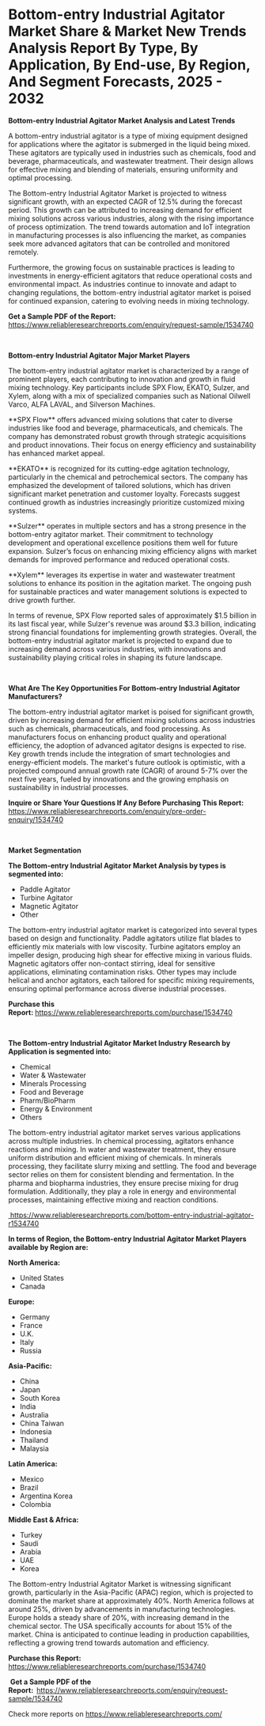 <p><h1>Bottom-entry Industrial Agitator Market Share & Market New Trends Analysis Report By Type, By Application, By End-use, By Region, And Segment Forecasts, 2025 - 2032</h1></p><p><strong>Bottom-entry Industrial Agitator Market Analysis and Latest Trends</strong></p>
<p><p>A bottom-entry industrial agitator is a type of mixing equipment designed for applications where the agitator is submerged in the liquid being mixed. These agitators are typically used in industries such as chemicals, food and beverage, pharmaceuticals, and wastewater treatment. Their design allows for effective mixing and blending of materials, ensuring uniformity and optimal processing.</p><p>The Bottom-entry Industrial Agitator Market is projected to witness significant growth, with an expected CAGR of 12.5% during the forecast period. This growth can be attributed to increasing demand for efficient mixing solutions across various industries, along with the rising importance of process optimization. The trend towards automation and IoT integration in manufacturing processes is also influencing the market, as companies seek more advanced agitators that can be controlled and monitored remotely.</p><p>Furthermore, the growing focus on sustainable practices is leading to investments in energy-efficient agitators that reduce operational costs and environmental impact. As industries continue to innovate and adapt to changing regulations, the bottom-entry industrial agitator market is poised for continued expansion, catering to evolving needs in mixing technology.</p></p>
<p><strong>Get a Sample PDF of the Report:&nbsp;</strong> <a href="https://www.reliableresearchreports.com/enquiry/request-sample/1534740?utm_campaign=3353&utm_medium=2&utm_source=Github&utm_content=ia&utm_term=11042025&utm_id=bottom-entry-industrial-agitator">https://www.reliableresearchreports.com/enquiry/request-sample/1534740</a></p>
<p>&nbsp;</p>
<p><strong>Bottom-entry Industrial Agitator Major Market Players</strong></p>
<p><p>The bottom-entry industrial agitator market is characterized by a range of prominent players, each contributing to innovation and growth in fluid mixing technology. Key participants include SPX Flow, EKATO, Sulzer, and Xylem, along with a mix of specialized companies such as National Oilwell Varco, ALFA LAVAL, and Silverson Machines.</p><p>**SPX Flow** offers advanced mixing solutions that cater to diverse industries like food and beverage, pharmaceuticals, and chemicals. The company has demonstrated robust growth through strategic acquisitions and product innovations. Their focus on energy efficiency and sustainability has enhanced market appeal.</p><p>**EKATO** is recognized for its cutting-edge agitation technology, particularly in the chemical and petrochemical sectors. The company has emphasized the development of tailored solutions, which has driven significant market penetration and customer loyalty. Forecasts suggest continued growth as industries increasingly prioritize customized mixing systems.</p><p>**Sulzer** operates in multiple sectors and has a strong presence in the bottom-entry agitator market. Their commitment to technology development and operational excellence positions them well for future expansion. Sulzer’s focus on enhancing mixing efficiency aligns with market demands for improved performance and reduced operational costs.</p><p>**Xylem** leverages its expertise in water and wastewater treatment solutions to enhance its position in the agitation market. The ongoing push for sustainable practices and water management solutions is expected to drive growth further.</p><p>In terms of revenue, SPX Flow reported sales of approximately $1.5 billion in its last fiscal year, while Sulzer's revenue was around $3.3 billion, indicating strong financial foundations for implementing growth strategies. Overall, the bottom-entry industrial agitator market is projected to expand due to increasing demand across various industries, with innovations and sustainability playing critical roles in shaping its future landscape.</p></p>
<p>&nbsp;</p>
<p><strong>What Are The Key Opportunities For Bottom-entry Industrial Agitator Manufacturers?</strong></p>
<p><p>The bottom-entry industrial agitator market is poised for significant growth, driven by increasing demand for efficient mixing solutions across industries such as chemicals, pharmaceuticals, and food processing. As manufacturers focus on enhancing product quality and operational efficiency, the adoption of advanced agitator designs is expected to rise. Key growth trends include the integration of smart technologies and energy-efficient models. The market's future outlook is optimistic, with a projected compound annual growth rate (CAGR) of around 5-7% over the next five years, fueled by innovations and the growing emphasis on sustainability in industrial processes.</p></p>
<p><strong>Inquire or Share Your Questions If Any Before Purchasing This Report:</strong> <a href="https://www.reliableresearchreports.com/enquiry/pre-order-enquiry/1534740?utm_campaign=3353&utm_medium=2&utm_source=Github&utm_content=ia&utm_term=11042025&utm_id=bottom-entry-industrial-agitator">https://www.reliableresearchreports.com/enquiry/pre-order-enquiry/1534740</a></p>
<p>&nbsp;</p>
<p><strong>Market Segmentation</strong></p>
<p><strong>The Bottom-entry Industrial Agitator Market Analysis by types is segmented into:</strong></p>
<p><ul><li>Paddle Agitator</li><li>Turbine Agitator</li><li>Magnetic Agitator</li><li>Other</li></ul></p>
<p><p>The bottom-entry industrial agitator market is categorized into several types based on design and functionality. Paddle agitators utilize flat blades to efficiently mix materials with low viscosity. Turbine agitators employ an impeller design, producing high shear for effective mixing in various fluids. Magnetic agitators offer non-contact stirring, ideal for sensitive applications, eliminating contamination risks. Other types may include helical and anchor agitators, each tailored for specific mixing requirements, ensuring optimal performance across diverse industrial processes.</p></p>
<p><strong>Purchase this Report:&nbsp;</strong><a href="https://www.reliableresearchreports.com/purchase/1534740?utm_campaign=3353&utm_medium=2&utm_source=Github&utm_content=ia&utm_term=11042025&utm_id=bottom-entry-industrial-agitator">https://www.reliableresearchreports.com/purchase/1534740</a></p>
<p>&nbsp;</p>
<p><strong>The Bottom-entry Industrial Agitator Market Industry Research by Application is segmented into:</strong></p>
<p><ul><li>Chemical</li><li>Water & Wastewater</li><li>Minerals Processing</li><li>Food and Beverage</li><li>Pharm/BioPharm</li><li>Energy & Environment</li><li>Others</li></ul></p>
<p><p>The bottom-entry industrial agitator market serves various applications across multiple industries. In chemical processing, agitators enhance reactions and mixing. In water and wastewater treatment, they ensure uniform distribution and efficient mixing of chemicals. In minerals processing, they facilitate slurry mixing and settling. The food and beverage sector relies on them for consistent blending and fermentation. In the pharma and biopharma industries, they ensure precise mixing for drug formulation. Additionally, they play a role in energy and environmental processes, maintaining effective mixing and reaction conditions.</p></p>
<p><a href="https://www.reliableresearchreports.com/bottom-entry-industrial-agitator-r1534740?utm_campaign=3353&utm_medium=2&utm_source=Github&utm_content=ia&utm_term=11042025&utm_id=bottom-entry-industrial-agitator">&nbsp;https://www.reliableresearchreports.com/bottom-entry-industrial-agitator-r1534740</a></p>
<p><strong>In terms of Region, the Bottom-entry Industrial Agitator Market Players available by Region are:</strong></p>
<p>
    <p> <strong> North America: </strong>
        <ul>
            <li>United States</li>
            <li>Canada</li>
        </ul>
        </p> 
    <p> <strong> Europe: </strong>
        <ul>
            <li>Germany</li>
            <li>France</li>
            <li>U.K.</li>
            <li>Italy</li>
            <li>Russia</li>
        </ul>
        </p> 
    <p> <strong> Asia-Pacific: </strong>
        <ul>
            <li>China</li>
            <li>Japan</li>
            <li>South Korea</li>
            <li>India</li>
            <li>Australia</li>
            <li>China Taiwan</li>
            <li>Indonesia</li>
            <li>Thailand</li>
            <li>Malaysia</li>
        </ul>
        </p> 
    <p> <strong> Latin America: </strong>
        <ul>
            <li>Mexico</li>
            <li>Brazil</li>
            <li>Argentina Korea</li>
            <li>Colombia</li>
        </ul>
        </p> 
    <p> <strong> Middle East & Africa: </strong>
        <ul>
            <li>Turkey</li>
            <li>Saudi</li>
            <li>Arabia</li>
            <li>UAE</li>
            <li>Korea</li>
        </ul>
    </p>
    </p>
<p><p>The Bottom-entry Industrial Agitator Market is witnessing significant growth, particularly in the Asia-Pacific (APAC) region, which is projected to dominate the market share at approximately 40%. North America follows at around 25%, driven by advancements in manufacturing technologies. Europe holds a steady share of 20%, with increasing demand in the chemical sector. The USA specifically accounts for about 15% of the market. China is anticipated to continue leading in production capabilities, reflecting a growing trend towards automation and efficiency.</p></p>
<p><strong>Purchase this Report: </strong><a href="https://www.reliableresearchreports.com/purchase/1534740?utm_campaign=3353&utm_medium=2&utm_source=Github&utm_content=ia&utm_term=11042025&utm_id=bottom-entry-industrial-agitator">https://www.reliableresearchreports.com/purchase/1534740</a></p>
<p>&nbsp;<strong>Get a Sample PDF of the Report:&nbsp;&nbsp;</strong><a href="https://www.reliableresearchreports.com/enquiry/request-sample/1534740?utm_campaign=3353&utm_medium=2&utm_source=Github&utm_content=ia&utm_term=11042025&utm_id=bottom-entry-industrial-agitator">https://www.reliableresearchreports.com/enquiry/request-sample/1534740</a></p>
<p><strong></strong></p>
<p>Check more reports on <a href="https://www.reliableresearchreports.com/?utm_campaign=3353&utm_medium=2&utm_source=Github&utm_content=ia&utm_term=11042025&utm_id=bottom-entry-industrial-agitator">https://www.reliableresearchreports.com/</a></p>